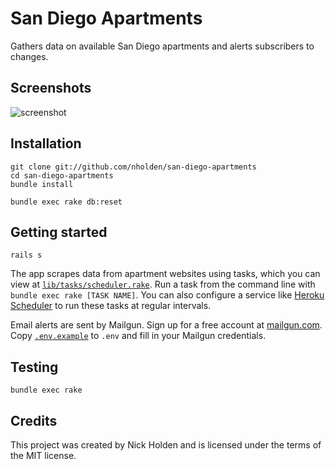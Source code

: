 # San Diego Apartments
Gathers data on available San Diego apartments and alerts subscribers to changes.

## Screenshots

![screenshot](https://cloud.githubusercontent.com/assets/7942714/16229957/2a4a8a36-378d-11e6-8f0e-dea6dbd069cd.png)

## Installation

```
git clone git://github.com/nholden/san-diego-apartments
cd san-diego-apartments
bundle install

bundle exec rake db:reset
```

## Getting started

```
rails s
```

The app scrapes data from apartment websites using tasks, which you can view at [`lib/tasks/scheduler.rake`](https://github.com/nholden/san-diego-apartments/blob/master/lib/tasks/scheduler.rake). Run a task from the command line with  `bundle exec rake [TASK NAME]`. You can also configure a service like [Heroku Scheduler](https://elements.heroku.com/addons/scheduler) to run these tasks at regular intervals.

Email alerts are sent by Mailgun. Sign up for a free account at [mailgun.com](http://www.mailgun.com). Copy [`.env.example`](https://github.com/nholden/san-diego-apartments/blob/master/.env.example) to `.env` and fill in your Mailgun credentials.

## Testing

```
bundle exec rake
```

## Credits

This project was created by Nick Holden and is licensed under the terms of the MIT license.
